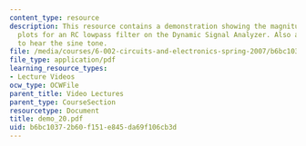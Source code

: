 ```yaml
---
content_type: resource
description: This resource contains a demonstration showing the magnitude and phase
  plots for an RC lowpass filter on the Dynamic Signal Analyzer. Also allow students
  to hear the sine tone.
file: /media/courses/6-002-circuits-and-electronics-spring-2007/b6bc10372b60f151e845da69f106cb3d_demo_20.pdf
file_type: application/pdf
learning_resource_types:
- Lecture Videos
ocw_type: OCWFile
parent_title: Video Lectures
parent_type: CourseSection
resourcetype: Document
title: demo_20.pdf
uid: b6bc1037-2b60-f151-e845-da69f106cb3d
---
```

